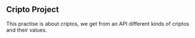 ## Cripto Project

This practise is about criptos, we get from an API different kinds of criptos and their values.
